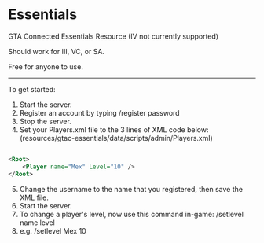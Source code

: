 # Essentials
GTA Connected Essentials Resource (IV not currently supported)

Should work for III, VC, or SA.

Free for anyone to use.

<hr>

To get started:
1) Start the server.
2) Register an account by typing /register password
3) Stop the server.
4) Set your Players.xml file to the 3 lines of XML code below: (resources/gtac-essentials/data/scripts/admin/Players.xml)

```xml

<Root>
	<Player name="Mex" Level="10" />
</Root>
```

5) Change the username to the name that you registered, then save the XML file.
6) Start the server.
7) To change a player's level, now use this command in-game: /setlevel name level
8) e.g. /setlevel Mex 10
